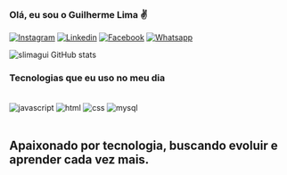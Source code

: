 ### Olá, eu sou o Guilherme Lima ✌️

[![Instagram](https://img.shields.io/badge/Instagram-E4405F?style=for-the-badge&logo=instagram&logoColor=white)](https://instagram.com/limagui.s/)
[![Linkedin](https://img.shields.io/badge/LinkedIn-0077B5?style=for-the-badge&logo=linkedin&logoColor=white)](https://www.linkedin.com/in/lima-gui/)
[![Facebook](https://img.shields.io/badge/Facebook-1877F2?style=for-the-badge&logo=facebook&logoColor=white)](https://www.facebook.com/profile.php?id=100091354873096)
[![Whatsapp](https://img.shields.io/badge/WhatsApp-25D366?style=for-the-badge&logo=whatsapp&logoColor=white)](https://wa.me/41997640979)

![slimagui GitHub stats](https://github-readme-stats.vercel.app/api?username=slimagui&show_icons=true&theme=radical)

### Tecnologias que eu uso no meu dia

<div style="display: inline_black"><br/>
    <img align="center" alt="javascript" src="https://img.shields.io/badge/JavaScript-F7DF1E?style=for-the-badge&logo=javascript&logoColor=black"/>
    <img align="center" alt="html" src="https://img.shields.io/badge/HTML-239120?style=for-the-badge&logo=html5&logoColor=white"/>
    <img align="center" alt="css" src="https://img.shields.io/badge/CSS-239120?&style=for-the-badge&logo=css3&logoColor=white"/>
    <img align="center" alt="mysql" src="https://img.shields.io/badge/MySQL-00000F?style=for-the-badge&logo=mysql&logoColor=white"/>
</div><br/>

## Apaixonado por tecnologia, buscando evoluir e aprender cada vez mais.
